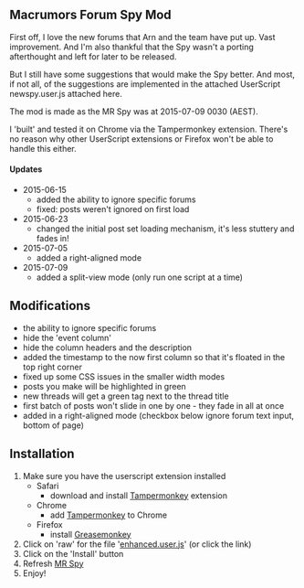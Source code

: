 ## Macrumors Forum Spy Mod ##

First off, I love the new forums that Arn and the team have put up. Vast improvement. And I'm also thankful that the Spy wasn't a porting afterthought and left for later to be released.

But I still have some suggestions that would make the Spy better. And most, if not all, of the suggestions are implemented in the attached UserScript newspy.user.js attached here.

The mod is made as the MR Spy was at 2015-07-09 0030 (AEST).

I 'built' and tested it on Chrome via the Tampermonkey extension. There's no reason why other UserScript extensions or Firefox won't be able to handle this either.

#### Updates ####

- 2015-06-15
    - added the ability to ignore specific forums
    - fixed: posts weren't ignored on first load
- 2015-06-23
    - changed the initial post set loading mechanism, it's less stuttery and fades in!
- 2015-07-05
    - added a right-aligned mode
- 2015-07-09
    - added a split-view mode (only run one script at a time)

## Modifications ##

- the ability to ignore specific forums
- hide the 'event column'
- hide the column headers and the description
- added the timestamp to the now first column so that it's floated in the top right corner
- fixed up some CSS issues in the smaller width modes
- posts you make will be highlighted in green
- new threads will get a green tag next to the thread title
- first batch of posts won't slide in one by one - they fade in all at once
- added in a right-aligned mode (checkbox below ignore forum text input, bottom of page)

## Installation ##

1. Make sure you have the userscript extension installed
    - Safari
        - download and install [Tampermonkey](http://tampermonkey.net/?browser=safari) extension
    - Chrome
        - add [Tampermonkey](https://chrome.google.com/webstore/detail/tampermonkey/dhdgffkkebhmkfjojejmpbldmpobfkfo?hl=en) to Chrome
    - Firefox
        - install [Greasemonkey](https://addons.mozilla.org/en-US/firefox/addon/greasemonkey/)
2. Click on 'raw' for the file '[enhanced.user.js](https://github.com/sammich/macrumors-spy-mod/raw/master/enhanced.user.js)' (or click the link)
3. Click on the 'Install' button
4. Refresh [MR Spy](http://forums.macrumors.com/spy/)
5. Enjoy!

